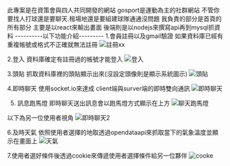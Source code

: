 此專案是在資策會與四人共同開發的網站
gosport是運動為主的社群網站
不管你要找人打球還是要聊天.租場地還是要組建球隊通通沒問題
我負責的部分是首頁的所有部分
主要是以react來輸出畫面
後端則是以nodejs來撰寫api再到mysql抓資料
----------以下功能介紹---------
1.會員註冊以及gmail驗證
如果資料庫已經有重複帳號或格式不正確就無法註冊
![註冊xx](https://user-images.githubusercontent.com/121070963/232817425-b3a71e48-5b24-4c2c-8ce7-1f059e06ad4b.jpg)

2.登入
資料庫確定有註冊過的帳號才能登入
![登入](https://user-images.githubusercontent.com/121070963/232817604-69e12892-4fc9-49ce-b433-3342c7dddbfd.jpg)

3.頭貼
抓取資料庫裡的頭貼顯示出來(沒設定頭像則是顯示系統圖示)
![頭貼](https://user-images.githubusercontent.com/121070963/232818057-b7c521f6-79a4-4c93-a072-2efcee8be8ae.jpg)

4.即時聊天
使用socket.io來達成 client端與surver端的即時雙向通訊
![即時聊天](https://user-images.githubusercontent.com/121070963/232818293-b71870ef-5cc6-471b-bb0f-5b36e7e69dd6.jpg)

5. 訊息跑馬燈
即時聊天送出訊息會以跑馬燈方式顯示在上方
![聊天跑馬燈](https://user-images.githubusercontent.com/121070963/232818655-302efae3-fcef-45d6-a0a5-f74da3d99e59.jpg)

以下為另一位使用者視角
![即時聊天2](https://user-images.githubusercontent.com/121070963/232818782-a34b0bae-fc2b-4a98-b69c-88961bb37e1f.jpg)

6.及時天氣
依照使用者選擇的地取透過opendataapi來抓取當下的氣象溫度並顯示在畫面上
![天氣](https://user-images.githubusercontent.com/121070963/232819087-bee75eab-b0a3-476a-9f4e-6a8d8e6f0967.jpg)

7.使用者選好條件後透過cookie來傳遞使用者選擇條件給另一位夥伴
![cooke](https://user-images.githubusercontent.com/121070963/232819501-ba242b8c-86ee-4d8f-9653-8240598d55ba.jpg)

